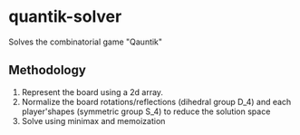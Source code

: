# quantik-solver

Solves the combinatorial game "Qauntik"

## Methodology

1. Represent the board using a 2d array.
2. Normalize the board rotations/reflections (dihedral group D_4)
   and each player'shapes (symmetric group S_4)
   to reduce the solution space
3. Solve using minimax and memoization